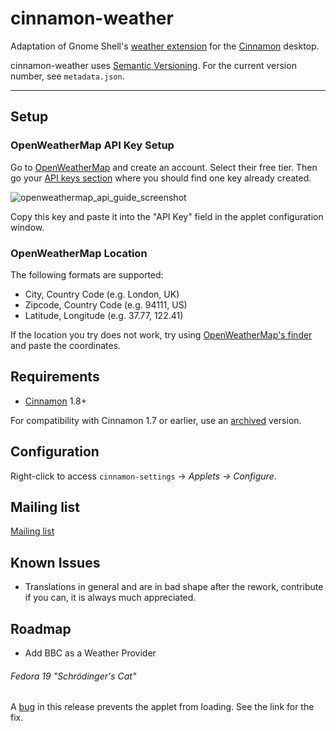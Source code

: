 # cinnamon-weather

Adaptation of Gnome Shell's [weather extension](https://github.com/simon04/gnome-shell-extension-weather) for the [Cinnamon](http://cinnamon.linuxmint.com) desktop.

cinnamon-weather uses [Semantic Versioning](http://semver.org/).  For the current version number, see `metadata.json`.  

----
## Setup
### OpenWeatherMap API Key Setup
Go to [OpenWeatherMap](https://openweathermap.org/) and create an account. Select their free tier. Then go your [API keys section](https://home.openweathermap.org/api_keys) where you should find one key already created.

![openweathermap_api_guide_screenshot](https://user-images.githubusercontent.com/3834659/51523797-48ef4c00-1de1-11e9-9e5b-39d0116b1468.png)

Copy this key and paste it into the "API Key" field in the applet configuration window.

### OpenWeatherMap Location
The following formats are supported:

* City, Country Code (e.g. London, UK)
* Zipcode, Country Code (e.g. 94111, US)
* Latitude, Longitude (e.g. 37.77, 122.41)

If the location you try does not work, try using [OpenWeatherMap's finder](https://openweathermap.org/find) and paste the coordinates.

## Requirements

* [Cinnamon](https://github.com/linuxmint/Cinnamon) 1.8+ 

For compatibility with Cinnamon 1.7 or earlier, use an [archived](https://github.com/mockturtl/cinnamon-weather/tags) version.

## Configuration

Right-click to access `cinnamon-settings` -> _Applets -> Configure_.

## Mailing list
[Mailing list](http://groups.google.com/group/cinnamon-weather)

## Known Issues
* Translations in general and are in bad shape after the rework, contribute if you can, it is always much appreciated.

## Roadmap
* Add BBC as a Weather Provider

###### Fedora 19 "Schrödinger's Cat" 

A [bug](https://github.com/mockturtl/cinnamon-weather/issues/43) in this release prevents the applet from loading.  See the link for the fix.
